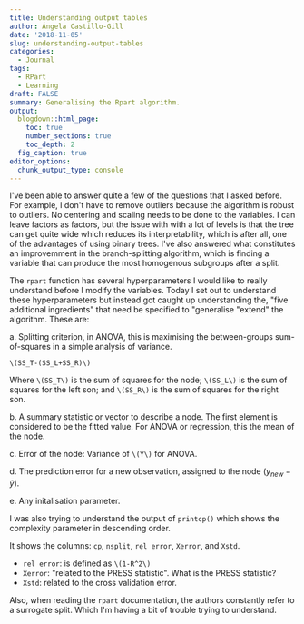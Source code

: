 ```yaml
---
title: Understanding output tables
author: Ángela Castillo-Gill
date: '2018-11-05'
slug: understanding-output-tables
categories:
  - Journal
tags: 
  - RPart
  - Learning
draft: FALSE
summary: Generalising the Rpart algorithm.
output:
  blogdown::html_page:
    toc: true
    number_sections: true
    toc_depth: 2
  fig_caption: true
editor_options: 
  chunk_output_type: console
---
```


I've been able to answer quite a few of the questions that I asked before. For example, I don't have to remove outliers because the algorithm is robust to outliers. No centering and scaling needs to be done to the variables. I can leave factors as factors, but the issue with with a lot of levels is that the tree can get quite wide which reduces its interpretability, which is after all, one of the advantages of using binary trees. 
I've also answered what constitutes an improvemment in the branch-splitting algorithm, which is finding a variable that can produce the most homogenous subgroups after a split. 

The `rpart` function has several hyperparameters I would like to really understand before I modify the variables. 
Today I set out to understand these hyperparameters but instead got caught up understanding the, "five additional ingredients" that need be specified to "generalise "extend" the algorithm.
These are: 

a. Splitting criterion, in ANOVA, this is maximising the between-groups sum-of-squares in a simple analysis of variance.

`\(SS_T-(SS_L+SS_R)\)`

Where `\(SS_T\)` is the sum of squares for the node; `\(SS_L\)` is the sum of squares for the left son; and `\(SS_R\)` is the sum of squares for the right son.

b. A summary statistic or vector to describe a node. The first element is considered to be the fitted value. For ANOVA or regression, this the mean of the node. 

c. Error of the node: Variance of `\(Y\)` for ANOVA.

d. The prediction error for a new observation, assigned to the node ($y_{new}-\bar{y}$).

e. Any initalisation parameter. 

I was also trying to understand the output of `printcp()` which shows the complexity parameter in descending order. 

It shows the columns: `cp`, `nsplit`, `rel error`, `Xerror`, and `Xstd`.

- `rel error`: is defined as `\(1-R^2\)`
- `Xerror`: "related to the PRESS statistic". What is the PRESS statistic?
- `Xstd`: related to the cross validation error.

Also, when reading the `rpart` documentation, the authors constantly refer to a surrogate split. Which I'm having a bit of trouble trying to understand. 
